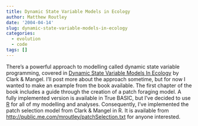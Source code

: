 ```yaml
---
title: Dynamic State Variable Models in Ecology
author: Matthew Routley
date: '2004-04-14'
slug: dynamic-state-variable-models-in-ecology
categories:
  - evolution
  - code
tags: []
---
```


<p>There&#8217;s a powerful approach to modelling called dynamic state variable programming, covered in <a href="http://www.amazon.ca/exec/obidos/asin/0195122674/matthewroutle-20">Dynamic State Variable Models In Ecology</a> by Clark &amp; Mangel. I&#8217;ll post more about the approach sometime, but for now I wanted to make an example from the book available. The first chapter of the book includes a guide through the creation of a patch foraging model. A fully implemented version is available in True BASIC, but I&#8217;ve decided to use <a href="http://www.r-project.org/">R</a> for all of my modelling and analyses. Consequently, I&#8217;ve implemented the patch selection model from Clark &amp; Mangel in R. It is available from <a href="http://public.me.com/mroutley/patchSelection.txt">http://public.me.com/mroutley/patchSelection.txt</a> for anyone interested.</p>